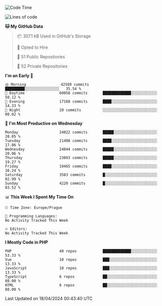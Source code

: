 <!--START_SECTION:waka-->
![Code Time](http://img.shields.io/badge/Code%20Time-1%2C583%20hrs%2058%20mins-blue)

![Lines of code](https://img.shields.io/badge/From%20Hello%20World%20I%27ve%20Written-37.2%20million%20lines%20of%20code-blue)

**🐱 My GitHub Data** 

> 📦 307.1 kB Used in GitHub's Storage 
 > 
> 💼 Opted to Hire
 > 
> 📜 51 Public Repositories 
 > 
> 🔑 52 Private Repositories 
 > 
**I'm an Early 🐤** 

```text
🌞 Morning                42589 commits       █████████░░░░░░░░░░░░░░░░   35.54 % 
🌆 Daytime                60058 commits       █████████████░░░░░░░░░░░░   50.12 % 
🌃 Evening                17168 commits       ████░░░░░░░░░░░░░░░░░░░░░   14.33 % 
🌙 Night                  20 commits          ░░░░░░░░░░░░░░░░░░░░░░░░░   00.02 % 
```
📅 **I'm Most Productive on Wednesday** 

```text
Monday                   24022 commits       █████░░░░░░░░░░░░░░░░░░░░   20.05 % 
Tuesday                  21408 commits       ████░░░░░░░░░░░░░░░░░░░░░   17.86 % 
Wednesday                24044 commits       █████░░░░░░░░░░░░░░░░░░░░   20.06 % 
Thursday                 23093 commits       █████░░░░░░░░░░░░░░░░░░░░   19.27 % 
Friday                   19465 commits       ████░░░░░░░░░░░░░░░░░░░░░   16.24 % 
Saturday                 3583 commits        █░░░░░░░░░░░░░░░░░░░░░░░░   02.99 % 
Sunday                   4220 commits        █░░░░░░░░░░░░░░░░░░░░░░░░   03.52 % 
```


📊 **This Week I Spent My Time On** 

```text
🕑︎ Time Zone: Europe/Prague

💬 Programming Languages: 
No Activity Tracked This Week

🔥 Editors: 
No Activity Tracked This Week
```

**I Mostly Code in PHP** 

```text
PHP                      40 repos            █████████████░░░░░░░░░░░░   53.33 % 
Vue                      10 repos            ███░░░░░░░░░░░░░░░░░░░░░░   13.33 % 
JavaScript               10 repos            ███░░░░░░░░░░░░░░░░░░░░░░   13.33 % 
TypeScript               6 repos             ██░░░░░░░░░░░░░░░░░░░░░░░   08.00 % 
HTML                     6 repos             ██░░░░░░░░░░░░░░░░░░░░░░░   08.00 % 
```




 Last Updated on 18/04/2024 00:43:40 UTC
<!--END_SECTION:waka-->
<!--
**AlexKratky/AlexKratky** is a ✨ _special_ ✨ repository because its `README.md` (this file) appears on your GitHub profile.

Here are some ideas to get you started:

- 🔭 I’m currently working on ...
- 🌱 I’m currently learning ...
- 👯 I’m looking to collaborate on ...
- 🤔 I’m looking for help with ...
- 💬 Ask me about ...
- 📫 How to reach me: ...
- 😄 Pronouns: ...
- ⚡ Fun fact: ...
-->
